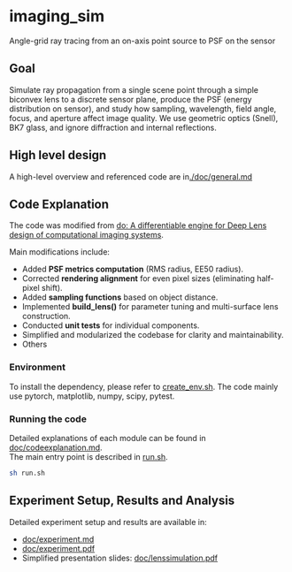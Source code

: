 # imaging_sim
Angle-grid ray tracing from an on-axis point source to PSF on the sensor

## Goal
Simulate ray propagation from a single scene point through a simple biconvex lens to a discrete sensor plane, produce the PSF (energy distribution on sensor), and study how sampling, wavelength, field angle, focus, and aperture affect image quality. We use geometric optics (Snell), BK7 glass, and ignore diffraction and internal reflections.
## High level design

A high-level overview and referenced code are in[./doc/general.md](./doc/general.md)

## Code Explanation

The code was modified from [do: A differentiable engine for Deep Lens design of computational imaging systems](https://github.com/vccimaging/DiffOptics).

Main modifications include:
- Added **PSF metrics computation** (RMS radius, EE50 radius).  
- Corrected **rendering alignment** for even pixel sizes (eliminating half-pixel shift).  
- Added **sampling functions** based on object distance.  
- Implemented **build_lens()** for parameter tuning and multi-surface lens construction.  
- Conducted **unit tests** for individual components.  
- Simplified and modularized the codebase for clarity and maintainability.
- Others

### Environment
To install the dependency, please refer to [create_env.sh](./create_env.sh). The code mainly use pytorch, matplotlib, numpy, scipy, pytest. 

### Running the code 
Detailed explanations of each module can be found in [doc/codeexplanation.md](./doc/codeexplanation.md).  
The main entry point is described in [run.sh](./run.sh).
```bash
sh run.sh
```

## Experiment Setup, Results and Analysis

Detailed experiment setup and results are available in:
- [doc/experiment.md](./doc/experiment.md)  
- [doc/experiment.pdf](./doc/experiment.pdf)  
- Simplified presentation slides: [doc/lenssimulation.pdf](./doc/lenssimulation.pdf)


